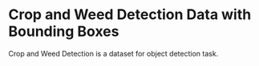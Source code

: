 # Crop and Weed Detection Data with Bounding Boxes

Crop and Weed Detection is a dataset for object detection task.